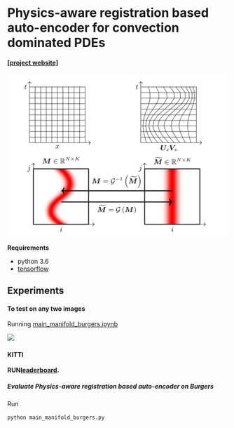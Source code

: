 # Physics-aware registration based auto-encoder for convection dominated PDEs
#### [[project website]](http://www.rmojgani.com)
<img src="data/schematic.png" width="800">

**Requirements**
- python 3.6
- [tensorflow](https://www.tensorflow.org/install)

## Experiments
#### To test on any two images
Running [main_manifold_burgers.ipynb](./run.ipynb) 

<img src="figs/kitti-test-42.png" width="300">

#### KITTI
**RUN[leaderboard](http://www.rmojgani.com).**
##### Evaluate Physics-aware registration based auto-encoder on Burgers

Run
```
python main_manifold_burgers.py
```
